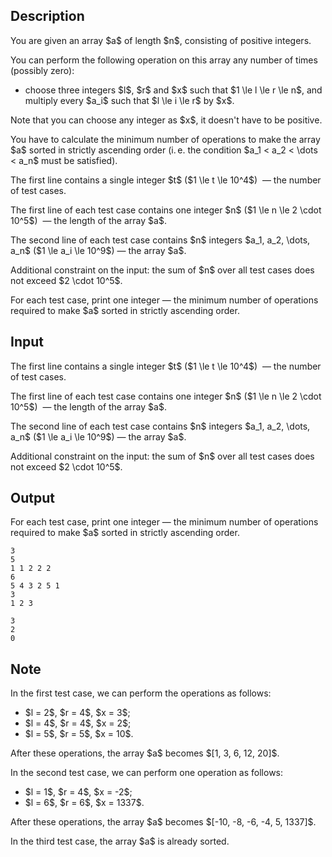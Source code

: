 ## Description

<div><p>You are given an array $a$ of length $n$, consisting of <span class="tex-font-style-bf">positive integers</span>. </p><p>You can perform the following operation on this array any number of times (possibly zero): </p><ul> <li> choose three integers $l$, $r$ and $x$ such that $1 \le l \le r \le n$, and multiply every $a_i$ such that $l \le i \le r$ by $x$. </li></ul><p>Note that you can choose <span class="tex-font-style-bf">any</span> integer as $x$, it doesn't have to be positive.</p><p>You have to calculate the minimum number of operations to make the array $a$ sorted in <span class="tex-font-style-bf">strictly ascending</span> order (i. e. the condition $a_1 &lt; a_2 &lt; \dots &lt; a_n$ must be satisfied).</p></div><div class="input-specification"><p>The first line contains a single integer $t$ ($1 \le t \le 10^4$) &nbsp;— the number of test cases.</p><p>The first line of each test case contains one integer $n$ ($1 \le n \le 2 \cdot 10^5$) &nbsp;— the length of the array $a$.</p><p>The second line of each test case contains $n$ integers $a_1, a_2, \dots, a_n$ ($1 \le a_i \le 10^9$)&nbsp;— the array $a$.</p><p>Additional constraint on the input: the sum of $n$ over all test cases does not exceed $2 \cdot 10^5$.</p></div><div class="output-specification"><p>For each test case, print one integer — the minimum number of operations required to make $a$ sorted in strictly ascending order.</p></div>

## Input

<p>The first line contains a single integer $t$ ($1 \le t \le 10^4$) &nbsp;— the number of test cases.</p><p>The first line of each test case contains one integer $n$ ($1 \le n \le 2 \cdot 10^5$) &nbsp;— the length of the array $a$.</p><p>The second line of each test case contains $n$ integers $a_1, a_2, \dots, a_n$ ($1 \le a_i \le 10^9$)&nbsp;— the array $a$.</p><p>Additional constraint on the input: the sum of $n$ over all test cases does not exceed $2 \cdot 10^5$.</p>

## Output

<p>For each test case, print one integer — the minimum number of operations required to make $a$ sorted in strictly ascending order.</p>





```input1|2,3,6,7
3
5
1 1 2 2 2
6
5 4 3 2 5 1
3
1 2 3
```




```output1
3
2
0
```



## Note

<p>In the first test case, we can perform the operations as follows: </p><ul> <li> $l = 2$, $r = 4$, $x = 3$; </li><li> $l = 4$, $r = 4$, $x = 2$; </li><li> $l = 5$, $r = 5$, $x = 10$. </li></ul> After these operations, the array $a$ becomes $[1, 3, 6, 12, 20]$.<p>In the second test case, we can perform one operation as follows: </p><ul> <li> $l = 1$, $r = 4$, $x = -2$; </li><li> $l = 6$, $r = 6$, $x = 1337$. </li></ul> After these operations, the array $a$ becomes $[-10, -8, -6, -4, 5, 1337]$.<p>In the third test case, the array $a$ is already sorted.</p>
